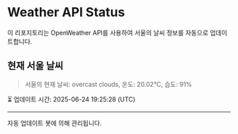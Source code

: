 
# Weather API Status

이 리포지토리는 OpenWeather API를 사용하여 서울의 날씨 정보를 자동으로 업데이트합니다.

## 현재 서울 날씨
> 서울의 현재 날씨: overcast clouds, 온도: 20.02°C, 습도: 91%

⏳ 업데이트 시간: 2025-06-24 19:25:28 (UTC)

---
자동 업데이트 봇에 의해 관리됩니다.
